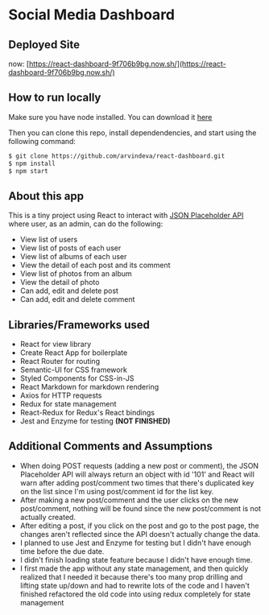 # Social Media Dashboard

## Deployed Site

now: [https://react-dashboard-9f706b9bg.now.sh/](https://react-dashboard-9f706b9bg.now.sh/)

## How to run locally

Make sure you have node installed. You can download it [here](https://nodejs.org/en/download/)

Then you can clone this repo, install dependendencies, and start using the following command:

```bash
$ git clone https://github.com/arvindeva/react-dashboard.git
$ npm install
$ npm start
```

## About this app

This is a tiny project using React to interact with [JSON Placeholder API](https://jsonplaceholder.typicode.com/) where user, as an admin, can do the following:

- View list of users
- View list of posts of each user
- View list of albums of each user
- View the detail of each post and its comment
- View list of photos from an album
- View the detail of photo
- Can add, edit and delete post
- Can add, edit and delete comment

## Libraries/Frameworks used

- React for view library
- Create React App for boilerplate
- React Router for routing
- Semantic-UI for CSS framework
- Styled Components for CSS-in-JS
- React Markdown for markdown rendering
- Axios for HTTP requests
- Redux for state management
- React-Redux for Redux's React bindings
- Jest and Enzyme for testing **(NOT FINISHED)**

## Additional Comments and Assumptions

- When doing POST requests (adding a new post or comment), the JSON Placeholder API will always return an object with id '101' and React will warn after adding post/comment two times that there's duplicated key on the list since I'm using post/comment id for the list key.
- After making a new post/comment and the user clicks on the new post/comment, nothing will be found since the new post/comment is not actually created.
- After editing a post, if you click on the post and go to the post page, the changes aren't reflected since the API doesn't actually change the data.
- I planned to use Jest and Enzyme for testing but I didn't have enough time before the due date.
- I didn't finish loading state feature because I didn't have enough time.
- I first made the app without any state management, and then quickly realized that I needed it because there's too many prop drilling and lifting state up/down and had to rewrite lots of the code and I haven't finished refactored the old code into using redux completely for state management
